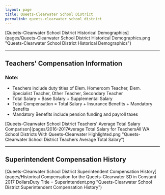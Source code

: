 ```yaml
---
layout: page
title: Queets-Clearwater School District
permalink: queets-clearwater school district
---
```



[Queets-Clearwater School District Historical Demographics](pages/Queets-Clearwater School District Historical Demographics.png "Queets-Clearwater School District Historical Demographics")

___

## Teachers' Compensation Information
### Note:
- Teachers include duty titles of Elem. Homeroom Teacher, Elem. Specialist Teacher, Other Teacher, Secondary Teacher
- Total Salary = Base Salary + Supplemental Salary
- Total Compensation = Total Salary + Insurance Benefits + Mandatory Benefits
- Mandatory Benefits include pension funding and payroll taxes

[Queets-Clearwater School District Teachers' Average Total Salary Comparison](pages/2016-2017Average Total Salary for TeachersAll WA School Districts With Queets-Clearwater Highlighted.png "Queets-Clearwater School District Teachers Average Total Salary")


___

## Superintendent Compensation History

[Queets-Clearwater School District Superintendent Compensation History](pages/Historical Compensation for the Queets-Clearwater SD in Constant 2017 DollarsDuty Title = Superintendent.png "Queets-Clearwater School District Superintendent Compensation History")

